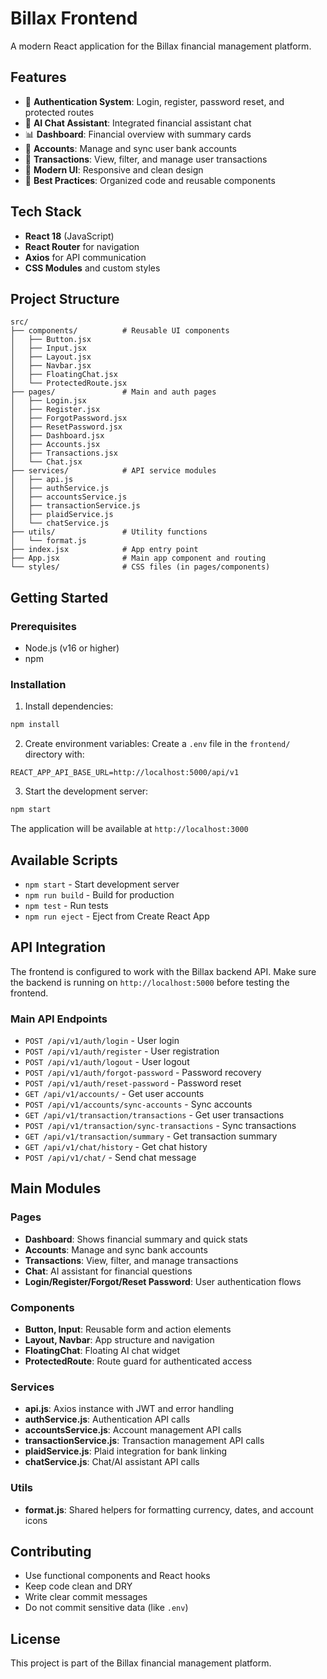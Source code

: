 # Billax Frontend

A modern React application for the Billax financial management platform.

## Features

- 🔐 **Authentication System**: Login, register, password reset, and protected routes
- 💬 **AI Chat Assistant**: Integrated financial assistant chat
- 📊 **Dashboard**: Financial overview with summary cards
- 🏦 **Accounts**: Manage and sync user bank accounts
- 💸 **Transactions**: View, filter, and manage user transactions
- 🎨 **Modern UI**: Responsive and clean design
- 🚀 **Best Practices**: Organized code and reusable components

## Tech Stack

- **React 18** (JavaScript)
- **React Router** for navigation
- **Axios** for API communication
- **CSS Modules** and custom styles

## Project Structure

```
src/
├── components/          # Reusable UI components
│   ├── Button.jsx
│   ├── Input.jsx
│   ├── Layout.jsx
│   ├── Navbar.jsx
│   ├── FloatingChat.jsx
│   └── ProtectedRoute.jsx
├── pages/               # Main and auth pages
│   ├── Login.jsx
│   ├── Register.jsx
│   ├── ForgotPassword.jsx
│   ├── ResetPassword.jsx
│   ├── Dashboard.jsx
│   ├── Accounts.jsx
│   ├── Transactions.jsx
│   └── Chat.jsx
├── services/            # API service modules
│   ├── api.js
│   ├── authService.js
│   ├── accountsService.js
│   ├── transactionService.js
│   ├── plaidService.js
│   └── chatService.js
├── utils/               # Utility functions
│   └── format.js
├── index.jsx            # App entry point
├── App.jsx              # Main app component and routing
└── styles/              # CSS files (in pages/components)
```

## Getting Started

### Prerequisites

- Node.js (v16 or higher)
- npm

### Installation

1. Install dependencies:
```bash
npm install
```

2. Create environment variables:
Create a `.env` file in the `frontend/` directory with:
```
REACT_APP_API_BASE_URL=http://localhost:5000/api/v1
```

3. Start the development server:
```bash
npm start
```

The application will be available at `http://localhost:3000`

## Available Scripts

- `npm start` - Start development server
- `npm run build` - Build for production
- `npm test` - Run tests
- `npm run eject` - Eject from Create React App

## API Integration

The frontend is configured to work with the Billax backend API. Make sure the backend is running on `http://localhost:5000` before testing the frontend.

### Main API Endpoints

- `POST /api/v1/auth/login` - User login
- `POST /api/v1/auth/register` - User registration
- `POST /api/v1/auth/logout` - User logout
- `POST /api/v1/auth/forgot-password` - Password recovery
- `POST /api/v1/auth/reset-password` - Password reset
- `GET /api/v1/accounts/` - Get user accounts
- `POST /api/v1/accounts/sync-accounts` - Sync accounts
- `GET /api/v1/transaction/transactions` - Get user transactions
- `POST /api/v1/transaction/sync-transactions` - Sync transactions
- `GET /api/v1/transaction/summary` - Get transaction summary
- `GET /api/v1/chat/history` - Get chat history
- `POST /api/v1/chat/` - Send chat message

## Main Modules

### Pages
- **Dashboard**: Shows financial summary and quick stats
- **Accounts**: Manage and sync bank accounts
- **Transactions**: View, filter, and manage transactions
- **Chat**: AI assistant for financial questions
- **Login/Register/Forgot/Reset Password**: User authentication flows

### Components
- **Button, Input**: Reusable form and action elements
- **Layout, Navbar**: App structure and navigation
- **FloatingChat**: Floating AI chat widget
- **ProtectedRoute**: Route guard for authenticated access

### Services
- **api.js**: Axios instance with JWT and error handling
- **authService.js**: Authentication API calls
- **accountsService.js**: Account management API calls
- **transactionService.js**: Transaction management API calls
- **plaidService.js**: Plaid integration for bank linking
- **chatService.js**: Chat/AI assistant API calls

### Utils
- **format.js**: Shared helpers for formatting currency, dates, and account icons

## Contributing

- Use functional components and React hooks
- Keep code clean and DRY
- Write clear commit messages
- Do not commit sensitive data (like `.env`)

## License

This project is part of the Billax financial management platform.
